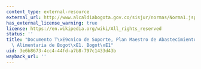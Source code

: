 ```yaml
---
content_type: external-resource
external_url: http://www.alcaldiabogota.gov.co/sisjur/normas/Norma1.jsp?i=18559
has_external_license_warning: true
license: https://en.wikipedia.org/wiki/All_rights_reserved
status: ''
title: "Documento T\xE9cnico de Soporte, Plan Maestro de Abastecimiento y Seguridad\
  \ Alimentaria de Bogot\xE1. Bogot\xE1"
uid: 3e6b8673-4cc4-44fd-a7b8-797c1433d43b
wayback_url: ''
---
```

